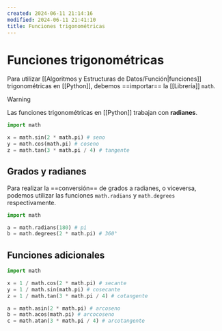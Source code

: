 ```yaml
---
created: 2024-06-11 21:14:16
modified: 2024-06-11 21:41:10
title: Funciones trigonométricas
---
```


# Funciones trigonométricas

Para utilizar [[Algoritmos y Estructuras de Datos/Función|funciones]] trigonométricas en [[Python]], debemos ==importar== la [[Librería]] `math`.

> [!warning]
> Las funciones trigonométricas en [[Python]] trabajan con **radianes**.

```python
import math

x = math.sin(2 * math.pi) # seno
y = math.cos(math.pi) # coseno
z = math.tan(3 * math.pi / 4) # tangente
```

## Grados y radianes

Para realizar la ==conversión== de grados a radianes, o viceversa, podemos utilizar las funciones `math.radians` y `math.degrees` respectivamente.

```python
import math

a = math.radians(180) # pi
b = math.degrees(2 * math.pi) # 360°
```

## Funciones adicionales

```python
import math

x = 1 / math.cos(2 * math.pi) # secante
y = 1 / math.sin(math.pi) # cosecante
z = 1 / math.tan(3 * math.pi / 4) # cotangente

a = math.asin(2 * math.pi) # arcoseno
b = math.acos(math.pi) # arcocoseno
c = math.atan(3 * math.pi / 4) # arcotangente
```
